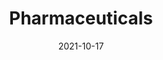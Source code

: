 ---
date: 2021-10-17
##
title:    Pharmaceuticals
## Titel der Publikation, beispielweise The Lancet.
##
authors: 'Tran, HTT, Gigl, M, Le, NPK, et al. '
##
status:   default
##
en:
  subtitle:   'In Vitro Effect of Taraxacum officinale Leaf Aqueous Extract on the Interaction between ACE2 Cell Surface Receptor and SARS-CoV-2 Spike Protein D614 and Four Mutants'
  ##
  description: 'To date, there have been rapidly spreading new SARS-CoV-2 “variants of concern”. They all contain multiple mutations in the ACE2 receptor recognition site of the spike protein, compared to the original Wuhan sequence, which is of great concern, because of their potential for immune escape. Here we report on the efficacy of common dandelion (Taraxacum officinale) to block protein–protein interaction of SARS-COV-2 spike to the human ACE2 receptor. This could be shown for the wild type and mutant forms (D614G, N501Y, and a mix of K417N, E484K, and N501Y) in human HEK293-hACE2 kidney and A549-hACE2-TMPRSS2 lung cells. High-molecular-weight compounds in the water-based extract account for this effect. Infection of the lung cells using SARS-CoV-2 spike D614 and spike Delta (B.1.617.2) variant pseudotyped lentivirus particles was efficiently prevented by the extract and so was virus-triggered pro-inflammatory interleukin 6 secretion. Modern herbal monographs consider the usage of this medicinal plant as safe. Thus, the in vitro results reported here should encourage further research on the clinical relevance and applicability of the extract as prevention strategy for SARS-CoV-2 infection in terms of a non-invasive, oral post-exposure prophylaxis. '
  ## 
  tags:    [ACE2 binding inhibitor, dandelion, SARS-CoV-2 prevention, S1 spike mutation]
## 
de: 
  ##
  subtitle:   'In-vitro-Effekt des wässrigen Extrakts aus Taraxacum officinale-(Löwenzahn-)Blättern auf die Interaktion zwischen dem ACE2-Zelloberflächenrezeptor und dem SARS-CoV-2-Spike-Protein D614 und vier Mutanten'
  ##
  description: 'Bislang haben sich neue "besorgniserregende" SARS-CoV-2-Varianten rasch ausgebreitet. Sie alle enthalten im Vergleich zur ursprünglichen Wuhan-Sequenz mehrere Mutationen in der ACE2-Rezeptor-Erkennungsstelle des Spike-Proteins, was wegen ihres Potenzials zur Immunflucht Anlass zu großer Sorge gibt. Hier berichten wir über die Wirksamkeit von Löwenzahn (Taraxacum officinale) zur Blockierung der Protein-Protein-Interaktion von SARS-COV-2-Spike mit dem menschlichen ACE2-Rezeptor. Dies konnte für die Wildtyp- und Mutantenformen (D614G, N501Y und eine Mischung aus K417N, E484K und N501Y) in menschlichen HEK293-hACE2-Nieren- und A549-hACE2-TMPRSS2-Lungenzellen gezeigt werden. Die hochmolekularen Verbindungen im wässrigen Extrakt sind für diese Wirkung verantwortlich. Die Infektion der Lungenzellen mit pseudotypisierten Lentiviruspartikeln der SARS-CoV-2-Spike D614- und Spike Delta (B.1.617.2)-Variante wurde durch den Extrakt wirksam verhindert, ebenso wie die durch das Virus ausgelöste proinflammatorische Interleukin 6-Sekretion. Moderne Kräutermonographien betrachten die Verwendung dieser Heilpflanze als sicher. Die hier berichteten In-vitro-Ergebnisse sollten daher zu weiteren Forschungen über die klinische Relevanz und Anwendbarkeit des Extrakts als Präventionsstrategie für SARS-CoV-2-Infektionen im Sinne einer nicht-invasiven, oralen Postexpositionsprophylaxe anregen.'
  ## 
  ##
  tags:     [ACE2-Bindungsinhibitor, Löwenzahn, SARS-CoV-2-Prävention, S1-Spike-Mutation]
##
group:  "Treatments"
##
credit:      https://doi.org/10.3390/ph14101055
##
## 2020-09-30_10.1038_s41590-020-00808-x.md
---